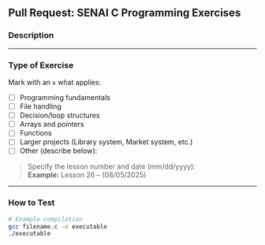 ## Pull Request: SENAI C Programming Exercises

### Description
<!-- Briefly describe what this PR adds or changes -->

---

### Type of Exercise
Mark with an `x` what applies:

- [ ] Programming fundamentals  
- [ ] File handling  
- [ ] Decision/loop structures  
- [ ] Arrays and pointers  
- [ ] Functions  
- [ ] Larger projects (Library system, Market system, etc.)  
- [ ] Other (describe below):

> Specify the lesson number and date (mm/dd/yyyy):  
> **Example:** Lesson 26 – (08/05/2025)
---

### How to Test
<!-- Explain how to compile and run the code -->

```bash
# Example compilation
gcc filename.c -o executable
./executable
